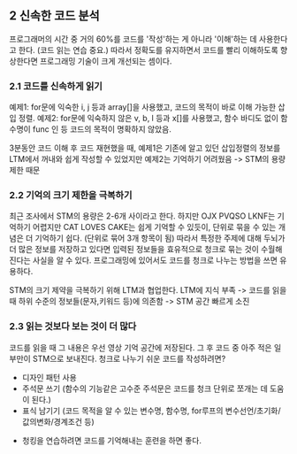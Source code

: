 ## 2 신속한 코드 분석
프로그래머의 시간 중 거의 60%를 코드를 '작성'하는 게 아니라 '이해'하는 데 사용한다고 한다. (코드 읽는 연습 중요.)
따라서 정확도를 유지하면서 코드를 빨리 이해하도록 향상한다면 프로그래밍 기술이 크게 개선되는 셈이다.

### 2.1 코드를 신속하게 읽기
예제1: for문에 익숙한 i, j 등과 array[]을 사용했고, 코드의 목적이 바로 이해 가능한 삽입 정렬.
예제2: for문에 익숙하지 않은 v, b, l 등과 x[]를 사용했고, 함수 바디도 없이 함수명이 func 인 등 코드의 목적이 명확하지 않았음.

3분동안 코드 이해 후 코드 재현했을 때,
예제1은 기존에 알고 있던 삽입정렬의 정보를 LTM에서 꺼내와 쉽게 작성할 수 있었지만
예제2는 기억하기 어려웠음 -> STM의 용량 제한 때문

### 2.2 기억의 크기 제한을 극복하기
최근 조사에서 STM의 용량은 2-6개 사이라고 한다.
하지만 OJX PVQSO LKNF는 기억하기 어렵지만 CAT LOVES CAKE는 쉽게 기억할 수 있듯이, 단위로 묶을 수 있는 개념은 더 기억하기 쉽다. (단위로 묶어 3개 항목이 됨)
따라서 특정한 주제에 대해 두뇌가 더 많은 정보를 저장하고 있다면 입력된 정보들을 효유적으로 청크로 묶는 것이 수월해진다는 사실을 알 수 있다.
프로그래밍에 있어서도 코드를 청크로 나누는 방법을 쓰면 유용하다.

STM의 크기 제약을 극복하기 위해 LTM과 협업한다.
LTM에 지식 부족 -> 코드를 읽을 때 하위 수준의 정보들(문자,키워드 등)에 의존함 -> STM 공간 빠르게 소진

### 2.3 읽는 것보다 보는 것이 더 많다
코드를 읽을 때 그 내용은 우선 영상 기억 공간에 저장된다. 그 후 코드 중 아주 적은 일부만이 STM으로 보내진다.
청크로 나누기 쉬운 코드를 작성하려면?
 - 디자인 패턴 사용
 - 주석문 쓰기 (함수의 기능같은 고수준 주석문은 코드를 청크 단위로 쪼개는 데 도움이 된다.)
 - 표식 남기기 (코드 목적을 알 수 있는 변수명, 함수명, for루프의 변수선언/초기화/값의변화/경계조건 등)
 * 청킹을 연습하려면 코드를 기억해내는 훈련을 하면 좋다.
